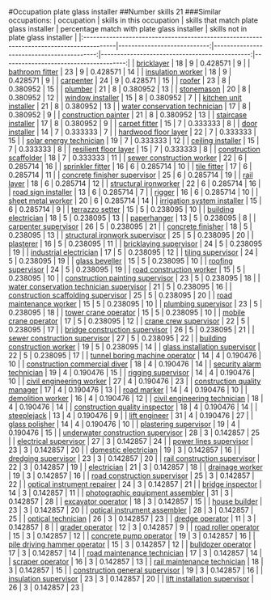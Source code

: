 #Occupation plate glass installer
##Number skills 21
###Similar occupations:
| occupation                                                                              |   skills in this occupation |   skills that match plate glass installer |   percentage match with plate glass installer |   skills not in plate glass installer |
|:----------------------------------------------------------------------------------------|----------------------------:|------------------------------------------:|----------------------------------------------:|--------------------------------------:|
| [bricklayer](bricklayer.md)                                                             |                          18 |                                         9 |                                      0.428571 |                                     9 |
| [bathroom fitter](bathroom_fitter.md)                                                   |                          23 |                                         9 |                                      0.428571 |                                    14 |
| [insulation worker](insulation_worker.md)                                               |                          18 |                                         9 |                                      0.428571 |                                     9 |
| [carpenter](carpenter.md)                                                               |                          24 |                                         9 |                                      0.428571 |                                    15 |
| [roofer](roofer.md)                                                                     |                          23 |                                         8 |                                      0.380952 |                                    15 |
| [plumber](plumber.md)                                                                   |                          21 |                                         8 |                                      0.380952 |                                    13 |
| [stonemason](stonemason.md)                                                             |                          20 |                                         8 |                                      0.380952 |                                    12 |
| [window installer](window_installer.md)                                                 |                          15 |                                         8 |                                      0.380952 |                                     7 |
| [kitchen unit installer](kitchen_unit_installer.md)                                     |                          21 |                                         8 |                                      0.380952 |                                    13 |
| [water conservation technician](water_conservation_technician.md)                       |                          17 |                                         8 |                                      0.380952 |                                     9 |
| [construction painter](construction_painter.md)                                         |                          21 |                                         8 |                                      0.380952 |                                    13 |
| [staircase installer](staircase_installer.md)                                           |                          17 |                                         8 |                                      0.380952 |                                     9 |
| [carpet fitter](carpet_fitter.md)                                                       |                          15 |                                         7 |                                      0.333333 |                                     8 |
| [door installer](door_installer.md)                                                     |                          14 |                                         7 |                                      0.333333 |                                     7 |
| [hardwood floor layer](hardwood_floor_layer.md)                                         |                          22 |                                         7 |                                      0.333333 |                                    15 |
| [solar energy technician](solar_energy_technician.md)                                   |                          19 |                                         7 |                                      0.333333 |                                    12 |
| [ceiling installer](ceiling_installer.md)                                               |                          15 |                                         7 |                                      0.333333 |                                     8 |
| [resilient floor layer](resilient_floor_layer.md)                                       |                          15 |                                         7 |                                      0.333333 |                                     8 |
| [construction scaffolder](construction_scaffolder.md)                                   |                          18 |                                         7 |                                      0.333333 |                                    11 |
| [sewer construction worker](sewer_construction_worker.md)                               |                          22 |                                         6 |                                      0.285714 |                                    16 |
| [sprinkler fitter](sprinkler_fitter.md)                                                 |                          16 |                                         6 |                                      0.285714 |                                    10 |
| [tile fitter](tile_fitter.md)                                                           |                          17 |                                         6 |                                      0.285714 |                                    11 |
| [concrete finisher supervisor](concrete_finisher_supervisor.md)                         |                          25 |                                         6 |                                      0.285714 |                                    19 |
| [rail layer](rail_layer.md)                                                             |                          18 |                                         6 |                                      0.285714 |                                    12 |
| [structural ironworker](structural_ironworker.md)                                       |                          22 |                                         6 |                                      0.285714 |                                    16 |
| [road sign installer](road_sign_installer.md)                                           |                          13 |                                         6 |                                      0.285714 |                                     7 |
| [rigger](rigger.md)                                                                     |                          16 |                                         6 |                                      0.285714 |                                    10 |
| [sheet metal worker](sheet_metal_worker.md)                                             |                          20 |                                         6 |                                      0.285714 |                                    14 |
| [irrigation system installer](irrigation_system_installer.md)                           |                          15 |                                         6 |                                      0.285714 |                                     9 |
| [terrazzo setter](terrazzo_setter.md)                                                   |                          15 |                                         5 |                                      0.238095 |                                    10 |
| [building electrician](building_electrician.md)                                         |                          18 |                                         5 |                                      0.238095 |                                    13 |
| [paperhanger](paperhanger.md)                                                           |                          13 |                                         5 |                                      0.238095 |                                     8 |
| [carpenter supervisor](carpenter_supervisor.md)                                         |                          26 |                                         5 |                                      0.238095 |                                    21 |
| [concrete finisher](concrete_finisher.md)                                               |                          18 |                                         5 |                                      0.238095 |                                    13 |
| [structural ironwork supervisor](structural_ironwork_supervisor.md)                     |                          25 |                                         5 |                                      0.238095 |                                    20 |
| [plasterer](plasterer.md)                                                               |                          16 |                                         5 |                                      0.238095 |                                    11 |
| [bricklaying supervisor](bricklaying_supervisor.md)                                     |                          24 |                                         5 |                                      0.238095 |                                    19 |
| [industrial electrician](industrial_electrician.md)                                     |                          17 |                                         5 |                                      0.238095 |                                    12 |
| [tiling supervisor](tiling_supervisor.md)                                               |                          24 |                                         5 |                                      0.238095 |                                    19 |
| [glass beveller](glass_beveller.md)                                                     |                          15 |                                         5 |                                      0.238095 |                                    10 |
| [roofing supervisor](roofing_supervisor.md)                                             |                          24 |                                         5 |                                      0.238095 |                                    19 |
| [road construction worker](road_construction_worker.md)                                 |                          15 |                                         5 |                                      0.238095 |                                    10 |
| [construction painting supervisor](construction_painting_supervisor.md)                 |                          23 |                                         5 |                                      0.238095 |                                    18 |
| [water conservation technician supervisor](water_conservation_technician_supervisor.md) |                          21 |                                         5 |                                      0.238095 |                                    16 |
| [construction scaffolding supervisor](construction_scaffolding_supervisor.md)           |                          25 |                                         5 |                                      0.238095 |                                    20 |
| [road maintenance worker](road_maintenance_worker.md)                                   |                          15 |                                         5 |                                      0.238095 |                                    10 |
| [plumbing supervisor](plumbing_supervisor.md)                                           |                          23 |                                         5 |                                      0.238095 |                                    18 |
| [tower crane operator](tower_crane_operator.md)                                         |                          15 |                                         5 |                                      0.238095 |                                    10 |
| [mobile crane operator](mobile_crane_operator.md)                                       |                          17 |                                         5 |                                      0.238095 |                                    12 |
| [crane crew supervisor](crane_crew_supervisor.md)                                       |                          22 |                                         5 |                                      0.238095 |                                    17 |
| [bridge construction supervisor](bridge_construction_supervisor.md)                     |                          26 |                                         5 |                                      0.238095 |                                    21 |
| [sewer construction supervisor](sewer_construction_supervisor.md)                       |                          27 |                                         5 |                                      0.238095 |                                    22 |
| [building construction worker](building_construction_worker.md)                         |                          19 |                                         5 |                                      0.238095 |                                    14 |
| [glass installation supervisor](glass_installation_supervisor.md)                       |                          22 |                                         5 |                                      0.238095 |                                    17 |
| [tunnel boring machine operator](tunnel_boring_machine_operator.md)                     |                          14 |                                         4 |                                      0.190476 |                                    10 |
| [construction commercial diver](construction_commercial_diver.md)                       |                          18 |                                         4 |                                      0.190476 |                                    14 |
| [security alarm technician](security_alarm_technician.md)                               |                          19 |                                         4 |                                      0.190476 |                                    15 |
| [rigging supervisor](rigging_supervisor.md)                                             |                          14 |                                         4 |                                      0.190476 |                                    10 |
| [civil engineering worker](civil_engineering_worker.md)                                 |                          27 |                                         4 |                                      0.190476 |                                    23 |
| [construction quality manager](construction_quality_manager.md)                         |                          17 |                                         4 |                                      0.190476 |                                    13 |
| [road marker](road_marker.md)                                                           |                          14 |                                         4 |                                      0.190476 |                                    10 |
| [demolition worker](demolition_worker.md)                                               |                          16 |                                         4 |                                      0.190476 |                                    12 |
| [civil engineering technician](civil_engineering_technician.md)                         |                          18 |                                         4 |                                      0.190476 |                                    14 |
| [construction quality inspector](construction_quality_inspector.md)                     |                          18 |                                         4 |                                      0.190476 |                                    14 |
| [steeplejack](steeplejack.md)                                                           |                          13 |                                         4 |                                      0.190476 |                                     9 |
| [lift engineer](lift_engineer.md)                                                       |                          31 |                                         4 |                                      0.190476 |                                    27 |
| [glass polisher](glass_polisher.md)                                                     |                          14 |                                         4 |                                      0.190476 |                                    10 |
| [plastering supervisor](plastering_supervisor.md)                                       |                          19 |                                         4 |                                      0.190476 |                                    15 |
| [underwater construction supervisor](underwater_construction_supervisor.md)             |                          28 |                                         3 |                                      0.142857 |                                    25 |
| [electrical supervisor](electrical_supervisor.md)                                       |                          27 |                                         3 |                                      0.142857 |                                    24 |
| [power lines supervisor](power_lines_supervisor.md)                                     |                          23 |                                         3 |                                      0.142857 |                                    20 |
| [domestic electrician](domestic_electrician.md)                                         |                          19 |                                         3 |                                      0.142857 |                                    16 |
| [dredging supervisor](dredging_supervisor.md)                                           |                          23 |                                         3 |                                      0.142857 |                                    20 |
| [rail construction supervisor](rail_construction_supervisor.md)                         |                          22 |                                         3 |                                      0.142857 |                                    19 |
| [electrician](electrician.md)                                                           |                          21 |                                         3 |                                      0.142857 |                                    18 |
| [drainage worker](drainage_worker.md)                                                   |                          19 |                                         3 |                                      0.142857 |                                    16 |
| [road construction supervisor](road_construction_supervisor.md)                         |                          25 |                                         3 |                                      0.142857 |                                    22 |
| [optical instrument repairer](optical_instrument_repairer.md)                           |                          24 |                                         3 |                                      0.142857 |                                    21 |
| [bridge inspector](bridge_inspector.md)                                                 |                          14 |                                         3 |                                      0.142857 |                                    11 |
| [photographic equipment assembler](photographic_equipment_assembler.md)                 |                          31 |                                         3 |                                      0.142857 |                                    28 |
| [excavator operator](excavator_operator.md)                                             |                          18 |                                         3 |                                      0.142857 |                                    15 |
| [house builder](house_builder.md)                                                       |                          23 |                                         3 |                                      0.142857 |                                    20 |
| [optical instrument assembler](optical_instrument_assembler.md)                         |                          28 |                                         3 |                                      0.142857 |                                    25 |
| [optical technician](optical_technician.md)                                             |                          26 |                                         3 |                                      0.142857 |                                    23 |
| [dredge operator](dredge_operator.md)                                                   |                          11 |                                         3 |                                      0.142857 |                                     8 |
| [grader operator](grader_operator.md)                                                   |                          12 |                                         3 |                                      0.142857 |                                     9 |
| [road roller operator](road_roller_operator.md)                                         |                          15 |                                         3 |                                      0.142857 |                                    12 |
| [concrete pump operator](concrete_pump_operator.md)                                     |                          19 |                                         3 |                                      0.142857 |                                    16 |
| [pile driving hammer operator](pile_driving_hammer_operator.md)                         |                          15 |                                         3 |                                      0.142857 |                                    12 |
| [bulldozer operator](bulldozer_operator.md)                                             |                          17 |                                         3 |                                      0.142857 |                                    14 |
| [road maintenance technician](road_maintenance_technician.md)                           |                          17 |                                         3 |                                      0.142857 |                                    14 |
| [scraper operator](scraper_operator.md)                                                 |                          16 |                                         3 |                                      0.142857 |                                    13 |
| [rail maintenance technician](rail_maintenance_technician.md)                           |                          18 |                                         3 |                                      0.142857 |                                    15 |
| [construction general supervisor](construction_general_supervisor.md)                   |                          19 |                                         3 |                                      0.142857 |                                    16 |
| [insulation supervisor](insulation_supervisor.md)                                       |                          23 |                                         3 |                                      0.142857 |                                    20 |
| [lift installation supervisor](lift_installation_supervisor.md)                         |                          26 |                                         3 |                                      0.142857 |                                    23 |
